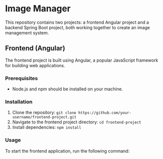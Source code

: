 # Image Manager

This repository contains two projects: a frontend Angular project and a backend Spring Boot project, both working together to create an image management system.

## Frontend (Angular)

The frontend project is built using Angular, a popular JavaScript framework for building web applications. 

### Prerequisites

- Node.js and npm should be installed on your machine.

### Installation

1. Clone the repository: `git clone https://github.com/your-username/frontend-project.git`
2. Navigate to the frontend project directory: `cd frontend-project`
3. Install dependencies: `npm install`

### Usage

To start the frontend application, run the following command:
